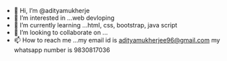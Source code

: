 - 👋 Hi, I’m @adityamukherje
- 👀 I’m interested in ...web devloping
- 🌱 I’m currently learning ...html, css, bootstrap, java script
- 💞️ I’m looking to collaborate on ...
- 📫 How to reach me ...my email id is adityamukherjee96@gmail.com my whatsapp number is 9830817036

<!---
adityamukherje/adityamukherje is a ✨ special ✨ repository because its `README.md` (this file) appears on your GitHub profile.
You can click the Preview link to take a look at your changes.
--->
